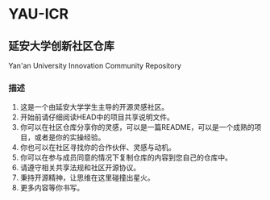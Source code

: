 # YAU-ICR

## 延安大学创新社区仓库

Yan'an University Innovation Community Repository

### 描述

1. 这是一个由延安大学学生主导的开源灵感社区。
2. 开始前请仔细阅读HEAD中的项目共享说明文件。
3. 你可以在社区仓库分享你的灵感，可以是一篇README，可以是一个成熟的项目，或者是你的实操经验。
4. 你也可以在社区寻找你的合作伙伴、灵感与动机。
5. 你可以在参与成员同意的情况下复制仓库的内容到您自己的仓库中。
6. 请遵守相关共享法规和社区开源协议。
7. 秉持开源精神，让思维在这里碰撞出星火。
8. 更多内容等你书写。
